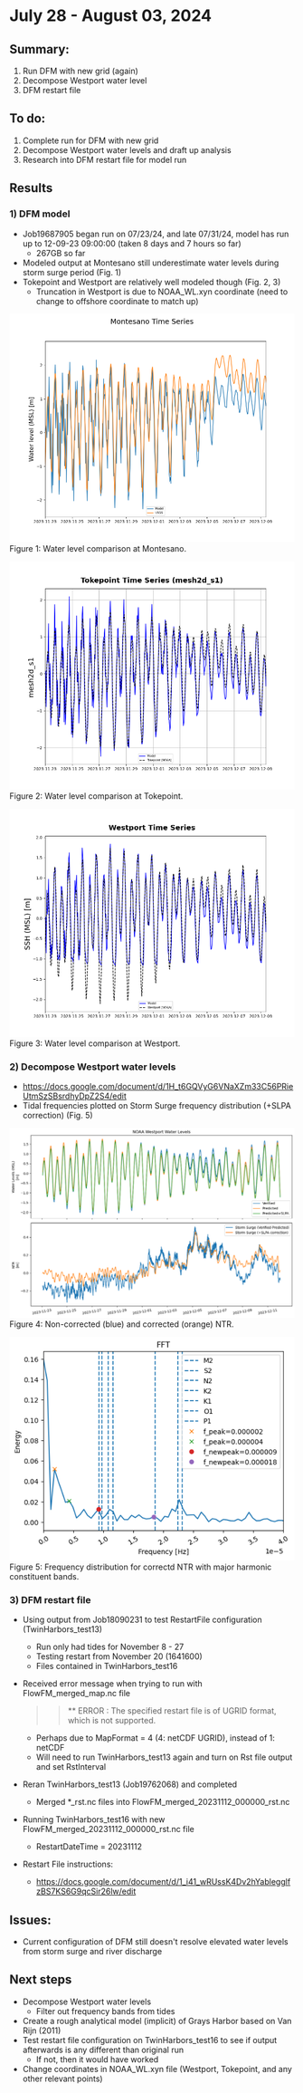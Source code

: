# July 28 - August 03, 2024

## Summary:
1) Run DFM with new grid (again)
2) Decompose Westport water level
3) DFM restart file

## To do:
1) Complete run for DFM with new grid
2) Decompose Westport water levels and draft up analysis
3) Research into DFM restart file for model run

## Results
### 1) DFM model
- Job19687905 began run on 07/23/24, and late 07/31/24, model has run up to 12-09-23 09:00:00 (taken 8 days and 7 hours so far)
	- 267GB so far
- Modeled output at Montesano still underestimate water levels during storm surge period (Fig. 1)
- Tokepoint and Westport are relatively well modeled though (Fig. 2, 3)
	- Truncation in Westport is due to NOAA_WL.xyn coordinate (need to change to offshore coordinate to match up)

![Montesano water levels](../Figures/080124meeting/Job19687905_montesano_wl.png)
Figure 1: Water level comparison at Montesano.<br>

![Tokepoint water levels](../Figures/080124meeting/Job19687905_tokepoint_wl.png)
Figure 2: Water level comparison at Tokepoint.<br>

![Westport water levels](../Figures/080124meeting/Job19687905_westport_wl.png)
Figure 3: Water level comparison at Westport.<br>

### 2) Decompose Westport water levels
- https://docs.google.com/document/d/1H_t6GQVyG6VNaXZm33C56PRieUtmSzSBsrdhyDpZ2S4/edit
- Tidal frequencies plotted on Storm Surge frequency distribution (+SLPA correction) (Fig. 5)

![NTR Storm Surge](../Figures/080124meeting/Westport_wl_slpa_2hrunningavg.png)
Figure 4: Non-corrected (blue) and corrected (orange) NTR.<br>

![NTR FFT](../Figures/080124meeting/Westport_wl_fft_tidalfreq.png)<br>
Figure 5: Frequency distribution for correctd NTR with major harmonic constituent bands.<br>

### 3) DFM restart file
- Using output from Job18090231 to test RestartFile configuration (TwinHarbors_test13)
	- Run only had tides for November 8 - 27
	- Testing restart from November 20 (1641600)
	- Files contained in TwinHarbors_test16
- Received error message when trying to run with FlowFM_merged_map.nc file
	>> ** ERROR  : The specified restart file is of UGRID format, which is not supported.
	- Perhaps due to MapFormat = 4 (4: netCDF UGRID), instead of 1: netCDF
	- Will need to run TwinHarbors_test13 again and turn on Rst file output and set RstInterval
 - Reran TwinHarbors_test13 (Job19762068) and completed
	- Merged *_rst.nc files into FlowFM_merged_20231112_000000_rst.nc
 - Running TwinHarbors_test16 with new FlowFM_merged_20231112_000000_rst.nc file
	- RestartDateTime = 20231112

 - Restart File instructions:
	- https://docs.google.com/document/d/1_i41_wRUssK4Dv2hYablegglfzBS7KS6G9qcSir26lw/edit

## Issues:
- Current configuration of DFM still doesn't resolve elevated water levels from storm surge and river discharge

## Next steps
- Decompose Westport water levels
	- Filter out frequency bands from tides
- Create a rough analytical model (implicit) of Grays Harbor based on Van Rijn (2011)
- Test restart file configuration on TwinHarbors_test16 to see if output afterwards is any different than original run
	- If not, then it would have worked
 - Change coordinates in NOAA_WL.xyn file (Westport, Tokepoint, and any other relevant points)
